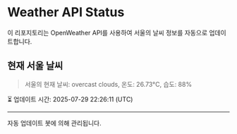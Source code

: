 
# Weather API Status

이 리포지토리는 OpenWeather API를 사용하여 서울의 날씨 정보를 자동으로 업데이트합니다.

## 현재 서울 날씨
> 서울의 현재 날씨: overcast clouds, 온도: 26.73°C, 습도: 88%

⏳ 업데이트 시간: 2025-07-29 22:26:11 (UTC)

---
자동 업데이트 봇에 의해 관리됩니다.
